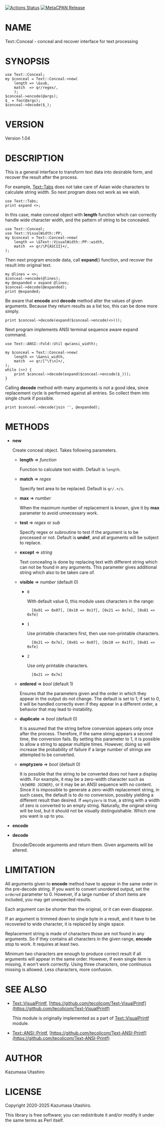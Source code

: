 [![Actions Status](https://github.com/tecolicom/Text-Conceal/workflows/test/badge.svg)](https://github.com/tecolicom/Text-Conceal/actions) [![MetaCPAN Release](https://badge.fury.io/pl/Text-Conceal.svg)](https://metacpan.org/release/Text-Conceal)
# NAME

Text::Conceal - conceal and recover interface for text processing

# SYNOPSIS

    use Text::Conceal;
    my $conceal = Text::Conceal->new(
        length => \&sub,
        match  => qr/regex/,
        );
    $conceal->encode(@args);
    $_ = foo(@args);
    $conceal->decode($_);

# VERSION

Version 1.04

# DESCRIPTION

This is a general interface to transform text data into desirable
form, and recover the result after the process.

For example, [Text::Tabs](https://metacpan.org/pod/Text%3A%3ATabs) does not take care of Asian wide characters
to calculate string width.  So next program does not work as we wish.

    use Text::Tabs;
    print expand <>;

In this case, make conceal object with **length** function which can
correctly handle wide character width, and the pattern of string to be
concealed.

    use Text::Conceal;
    use Text::VisualWidth::PP;
    my $conceal = Text::Conceal->new(
        length => \&Text::VisualWidth::PP::width,
        match  => qr/\P{ASCII}+/,
    );

Then next program encode data, call **expand**() function, and recover
the result into original text.

    my @lines = <>;
    $conceal->encode(@lines);
    my @expanded = expand @lines;
    $conceal->decode(@expanded);
    print @expanded;

Be aware that **encode** and **decode** method alter the values of given
arguments.  Because they return results as a list too, this can be
done more simply.

    print $conceal->decode(expand($conceal->encode(<>)));

Next program implements ANSI terminal sequence aware expand command.

    use Text::ANSI::Fold::Util qw(ansi_width);

    my $conceal = Text::Conceal->new(
        length => \&ansi_width,
        match  => qr/[^\t\n]+/,
    );
    while (<>) {
        print $conceal->decode(expand($conceal->encode($_)));
    }

Calling **decode** method with many arguments is not a good idea, since
replacement cycle is performed against all entries.  So collect them
into single chunk if possible.

    print $conceal->decode(join '', @expanded);

# METHODS

- **new**

    Create conceal object.  Takes following parameters.

    - **length** => _function_

        Function to calculate text width.  Default is `length`.

    - **match** => _regex_

        Specify text area to be replaced.  Default is `qr/.+/s`.

    - **max** => _number_

        When the maximum number of replacement is known, give it by **max**
        parameter to avoid unnecessary work.

    - **test** => _regex_ or _sub_

        Specify regex or subroutine to test if the argument is to be processed
        or not.  Default is **undef**, and all arguments will be subject to
        replace.

    - **except** => _string_

        Text concealing is done by replacing text with different string which
        can not be found in any arguments.  This parameter gives additional
        string which also to be taken care of.

    - **visible** => _number_ (default 0)
        - `0`

            With default value 0, this module uses characters in the range:

                [0x01 => 0x07], [0x10 => 0x1f], [0x21 => 0x7e], [0x81 => 0xfe]

        - `1`

            Use printable characters first, then use non-printable characters.

                [0x21 => 0x7e], [0x01 => 0x07], [0x10 => 0x1f], [0x81 => 0xfe]

        - `2`

            Use only printable characters.

                [0x21 => 0x7e]
    - **ordered** => _bool_ (default 1)

        Ensures that the parameters given and the order in which they appear in 
        the output do not change. The default is set to 1; if set to 0, it will 
        be handled correctly even if they appear in a different order, a 
        behavior that may lead to instability.

    - **duplicate** => _bool_ (default 0)

        It is assumed that the string before conversion appears only once
        after the process. Therefore, if the same string appears a second
        time, the conversion fails. By setting this parameter to 1, it is
        possible to allow a string to appear multiple times. However, doing so
        will increase the probability of failure if a large number of strings
        are attempted to be converted.

    - **emptyzero** => _bool_ (default 0)

        It is possible that the string to be converted does not have a display
        width.  For example, it may be a zero-width character such as
        `\N{WORD JOINER}`, or it may be an ANSI sequence with no content.
        Since it is impossible to generate a zero-width replacement string, in
        such cases, the default is to do no conversion, possibly yielding a
        different result than desired.  If `emptyzero` is true, a string with
        a width of zero is converted to an empty string.  Naturally, the
        original string will be lost, but it should not be visually
        distinguishable.  Which one you want is up to you.

- **encode**
- **decode**

    Encode/Decode arguments and return them.  Given arguments will be
    altered.

# LIMITATION

All arguments given to **encode** method have to appear in the same
order in the pre-decode string.  If you want to convert unordered
output, set the `ordered` parameter to 0.  However, if a large number
of short items are included, you may get unexpected results.

Each argument can be shorter than the original, or it can even
disappear.

If an argument is trimmed down to single byte in a result, and it have
to be recovered to wide character, it is replaced by single space.

Replacement string is made of characters those are not found in any
arguments.  So if they contains all characters in the given range,
**encode** stop to work.  It requires at least two.

Minimum two characters are enough to produce correct result if all
arguments will appear in the same order.  However, if even single item
is missing, it won't work correctly.  Using three characters, one
continuous missing is allowed.  Less characters, more confusion.

# SEE ALSO

- [Text::VisualPrintf](https://metacpan.org/pod/Text%3A%3AVisualPrintf), [https://github.com/tecolicom/Text-VisualPrintf](https://github.com/tecolicom/Text-VisualPrintf)

    This module is originally implemented as a part of
    [Text::VisualPrintf](https://metacpan.org/pod/Text%3A%3AVisualPrintf) module.

- [Text::ANSI::Printf](https://metacpan.org/pod/Text%3A%3AANSI%3A%3APrintf), [https://github.com/tecolicom/Text-ANSI-Printf](https://github.com/tecolicom/Text-ANSI-Printf)

# AUTHOR

Kazumasa Utashiro

# LICENSE

Copyright 2020-2025 Kazumasa Utashiro.

This library is free software; you can redistribute it and/or modify
it under the same terms as Perl itself.
